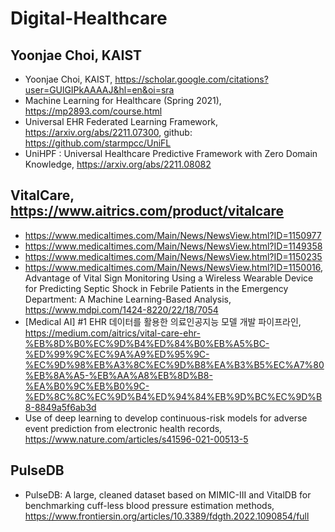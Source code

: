 # Digital-Healthcare

## Yoonjae Choi, KAIST
- Yoonjae Choi, KAIST, https://scholar.google.com/citations?user=GUlGIPkAAAAJ&hl=en&oi=sra
- Machine Learning for Healthcare (Spring 2021), https://mp2893.com/course.html
- Universal EHR Federated Learning Framework, https://arxiv.org/abs/2211.07300, github: https://github.com/starmpcc/UniFL
- UniHPF : Universal Healthcare Predictive Framework with Zero Domain Knowledge, https://arxiv.org/abs/2211.08082

## VitalCare, https://www.aitrics.com/product/vitalcare 
- https://www.medicaltimes.com/Main/News/NewsView.html?ID=1150977
- https://www.medicaltimes.com/Main/News/NewsView.html?ID=1149358
- https://www.medicaltimes.com/Main/News/NewsView.html?ID=1150235
- https://www.medicaltimes.com/Main/News/NewsView.html?ID=1150016, Advantage of Vital Sign Monitoring Using a Wireless Wearable Device for Predicting Septic Shock in Febrile Patients in the Emergency Department: A Machine Learning-Based Analysis, https://www.mdpi.com/1424-8220/22/18/7054
- [Medical AI] #1 EHR 데이터를 활용한 의료인공지능 모델 개발 파이프라인, https://medium.com/aitrics/vital-care-ehr-%EB%8D%B0%EC%9D%B4%ED%84%B0%EB%A5%BC-%ED%99%9C%EC%9A%A9%ED%95%9C-%EC%9D%98%EB%A3%8C%EC%9D%B8%EA%B3%B5%EC%A7%80%EB%8A%A5-%EB%AA%A8%EB%8D%B8-%EA%B0%9C%EB%B0%9C-%ED%8C%8C%EC%9D%B4%ED%94%84%EB%9D%BC%EC%9D%B8-8849a5f6ab3d
- Use of deep learning to develop continuous-risk models for adverse event prediction from electronic health records, https://www.nature.com/articles/s41596-021-00513-5


## PulseDB
- PulseDB: A large, cleaned dataset based on MIMIC-III and VitalDB for benchmarking cuff-less blood pressure estimation methods, https://www.frontiersin.org/articles/10.3389/fdgth.2022.1090854/full
